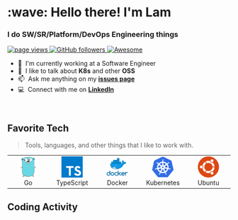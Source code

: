 <h1 align="left" id="sw-title">:wave: Hello there! I'm Lam</h1>
<h3 align="left">I do SW/SR/Platform/DevOps Engineering things</h3>

<p align="left">
  <a href="https://github.com/Sweetloveinyourheart/Sweetloveinyourheart">
    <img src="https://komarev.com/ghpvc/?username=Sweetloveinyourheart" alt="page views" />
  </a>
  <a href="https://github.com/Sweetloveinyourheart?tab=followers">
    <img alt="GitHub followers" src="https://img.shields.io/github/followers/Sweetloveinyourheart?color=green&logo=github">
  </a>
  <a href="https://github.com/abhisheknaiidu/awesome-github-profile-readme">
    <img alt="Awesome" src="https://awesome.re/mentioned-badge.svg">
  </a>
</p>

- :office: &nbsp;I'm currently working at a Software Engineer
- :speech_balloon: &nbsp;I like to talk about **K8s** and other **OSS**
- :mailbox: &nbsp;Ask me anything on my **[issues page]**
- :computer: &nbsp;Connect with me on **[LinkedIn]**

<br>

<h2 align="left" id="sw-tech">Favorite Tech</h2>

> Tools, languages, and other things that I like to work with.

<table>
  <tr>
    <td align="center" width="96">
      <a href="#sw-tech">
        <img src="https://raw.githubusercontent.com/devicons/devicon/master/icons/go/go-original.svg" width="48" height="48" alt="Golang" />
      </a>
      <br>Go
    </td>
    <td align="center" width="96">
      <a href="#sw-tech">
        <img src="https://raw.githubusercontent.com/github/explore/master/topics/typescript/typescript.png" width="48" height="48" alt="TypeScript" />
      </a>
      <br>TypeScript
    </td>
    <td align="center" width="96"> 
      <a href="#sw-tech" >
        <img src="https://raw.githubusercontent.com/github/explore/master/topics/docker/docker.png" width="48" height="48" alt="Docker" />
      </a>
      <br>Docker
    </td>
    <td align="center" width="96">
      <a href="#sw-tech" >
        <img src="https://raw.githubusercontent.com/github/explore/master/topics/kubernetes/kubernetes.png" width="48" height="48" alt="Kubernetes" />
      </a>
      <br>Kubernetes
    </td>
    <td align="center"  width="96">
      <a href="#sw-tech">
        <img src="https://raw.githubusercontent.com/github/explore/master/topics/ubuntu/ubuntu.png" width="48" height="48" alt="Ubuntu" />
      </a>
      <br>Ubuntu
    </td>
  </tr>
</table>

<h2 align="left">Coding Activity</h2>

<!-- links -->

[issues page]: https://github.com/Sweetloveinyourheart/Sweetloveinyourheart/issues "Sweetloveinyourheart/issues"
[linkedin]: https://www.linkedin.com/in/sweetloveinyourheart/ "Lam LinkedIn"